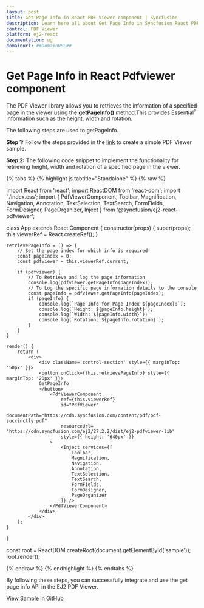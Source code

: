 ```yaml
---
layout: post
title: Get Page Info in React PDF Viewer component | Syncfusion
description: Learn here all about Get Page Info in Syncfusion React PDF Viewer component of Syncfusion Essential JS 2 and more.
control: PDF Viewer
platform: ej2-react
documentation: ug
domainurl: ##DomainURL##
---
```


# Get Page Info in React Pdfviewer component

The PDF Viewer library allows you to retrieves the information of a specified page in the viewer using the **getPageInfo()** method.This provides Essential<sup style="font-size:70%">&reg;</sup> information such as the height, width and rotation.

The following steps are used to getPageInfo.

**Step 1:** Follow the steps provided in the [link](https://ej2.syncfusion.com/react/documentation/pdfviewer/getting-started/) to create a simple PDF Viewer sample.

**Step 2:** The following code snippet to implement the functionality for retrieving height, width and rotation of a specified page in the viewer.

{% tabs %}
{% highlight js tabtitle="Standalone" %}
{% raw %} 

import React from 'react';
import ReactDOM from 'react-dom';
import './index.css';
import {
    PdfViewerComponent,
    Toolbar,
    Magnification,
    Navigation,
    Annotation,
    TextSelection,
    TextSearch,
    FormFields,
    FormDesigner,
    PageOrganizer,
    Inject
} from '@syncfusion/ej2-react-pdfviewer';

class App extends React.Component {
    constructor(props) {
        super(props);
        this.viewerRef = React.createRef();
    }

    retrievePageInfo = () => {
        // Set the page index for which info is required
        const pageIndex = 0;
        const pdfviewer = this.viewerRef.current;

        if (pdfviewer) {
            // To Retrieve and log the page information
            console.log(pdfviewer.getPageInfo(pageIndex));
            // To Log the specific page information details to the console
            const pageInfo = pdfviewer.getPageInfo(pageIndex);
            if (pageInfo) {
                console.log(`Page Info for Page Index ${pageIndex}:`);
                console.log(`Height: ${pageInfo.height}`);
                console.log(`Width: ${pageInfo.width}`);
                console.log(`Rotation: ${pageInfo.rotation}`);
            } 
        } 
    }

    render() {
        return (
            <div>
                <div className='control-section' style={{ marginTop: '50px' }}>
                <button onClick={this.retrievePageInfo} style={{ marginTop: '20px' }}>
                GetPageInfo
                </button>
                    <PdfViewerComponent
                        ref={this.viewerRef}
                        id="PdfViewer"
                        documentPath="https://cdn.syncfusion.com/content/pdf/pdf-succinctly.pdf"
                        resourceUrl= "https://cdn.syncfusion.com/ej2/27.2.2/dist/ej2-pdfviewer-lib"
                        style={{ height: '640px' }}
                    >
                        <Inject services={[
                            Toolbar,
                            Magnification,
                            Navigation,
                            Annotation,
                            TextSelection,
                            TextSearch,
                            FormFields,
                            FormDesigner,
                            PageOrganizer
                        ]} />
                    </PdfViewerComponent>
                </div>
            </div>
        );
    }
}

const root = ReactDOM.createRoot(document.getElementById('sample'));
root.render(<App />);

{% endraw %}
{% endhighlight %}
{% endtabs %}

By following these steps, you can successfully integrate and use the get page info API in the EJ2 PDF Viewer.

[View Sample in GitHub](https://github.com/SyncfusionExamples/react-pdf-viewer-examples/tree/master/How%20to)